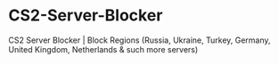 # CS2-Server-Blocker
CS2 Server Blocker | Block Regions (Russia, Ukraine, Turkey, Germany, United Kingdom, Netherlands &amp; such more servers)
